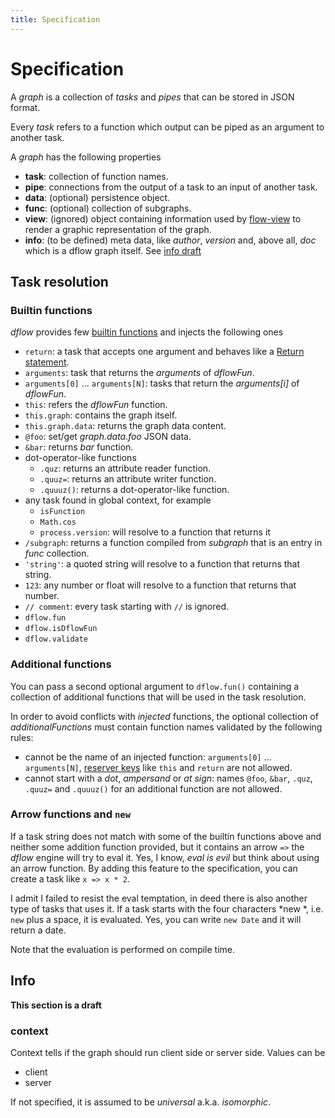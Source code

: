 ```yaml
---
title: Specification
---
```


# Specification

A *graph* is a collection of *tasks* and *pipes* that can be stored in JSON format.

Every *task* refers to a function which output can be piped as an argument to another task.

A *graph* has the following properties

  * **task**: collection of function names.
  * **pipe**: connections from the output of a task to an input of another task.
  * **data**: (optional) persistence object.
  * **func**: (optional) collection of subgraphs.
  * **view**: (ignored) object containing information used by [flow-view][flow-view] to render a graphic representation of the graph.
  * **info**: (to be defined) meta data, like *author*, *version* and, above all, *doc* which is a dflow graph itself. See [info draft](#info)

## Task resolution

### Builtin functions

*dflow* provides few [builtin functions][builtin-functions] and injects the following ones

  * `return`: a task that accepts one argument and behaves like a [Return statement](http://en.wikipedia.org/wiki/Return_statement).
  * `arguments`: task that returns the *arguments* of *dflowFun*.
  * `arguments[0]` ... `arguments[N]`: tasks that return the *arguments[i]* of *dflowFun*.
  * `this`: refers the *dflowFun* function.
  * `this.graph`: contains the graph itself.
  * `this.graph.data`: returns the graph data content.
  * `@foo`: set/get *graph.data.foo* JSON data.
  * `&bar`: returns *bar* function.
  * dot-operator-like functions
    - `.quz`: returns an attribute reader function.
    - `.quuz=`: returns an attribute writer function.
    - `.quuuz()`: returns a dot-operator-like function.
  * any task found in global context, for example
    - `isFunction`
    - `Math.cos`
    - `process.version`: will resolve to a function that returns it
  * `/subgraph`: returns a function compiled from *subgraph* that is an entry in *func* collection.
  * `'string'`: a quoted string will resolve to a function that returns that string.
  * `123`: any number or float will resolve to a function that returns that number.
  * `// comment`: every task starting with `//` is ignored.
  * `dflow.fun`
  * `dflow.isDflowFun`
  * `dflow.validate`

### Additional functions

You can pass a second optional argument to `dflow.fun()` containing a collection
of additional functions that will be used in the task resolution.

In order to avoid conflicts with *injected* functions, the optional collection of *additionalFunctions* must contain function names validated by the following rules:

  * cannot be the name of an injected function: `arguments[0]` ... `arguments[N]`, [reserver keys][reserved-keys] like `this` and `return` are not allowed.
  * cannot start with a *dot*, *ampersand* or *at sign*: names `@foo`, `&bar`, `.quz`, `.quuz=` and `.quuuz()` for an additional function are not allowed.

### Arrow functions and `new`

If a task string does not match with some of the builtin functions above and
neither some addition function provided, but it contains an arrow `=>`
the *dflow* engine will try to eval it.
Yes, I know, *eval is evil* but think about using an arrow function.
By adding this feature to the specification, you can create a task like `x => x * 2`.

I admit I failed to resist the eval temptation, in deed there is also another
type of tasks that uses it. If a task starts with the four characters *new *, i.e. `new` plus a space, it is evaluated. Yes, you can write `new Date`
and it will return a date.

Note that the evaluation is performed on compile time.

## Info

**This section is a draft**

### context

Context tells if the graph should run client side or server side. Values can be

* client
* server

If not specified, it is assumed to be *universal* a.k.a. *isomorphic*.

[flow-view]: http://g14n.info/flow-view
[builtin-functions]: https://github.com/fibo/dflow/blob/master/src/engine/functions/builtin.js
[reserved-keys]: https://github.com/fibo/dflow/blob/master/src/engine/reservedKeys.js


